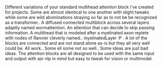 Different variations of your standard multihead attention block i've created for projects. Some are almost identical to one another with slight tweaks while some are wild abominations straying so far as to not be be recognized as a transformer.. A diffused connected multiblock across several layers adaptly named wormattention. An attention that can decide to skip passing information. A multihead that is modeled after a myelinated axon replete with nodes of Ranvier cleverly named.. myelinatedLayer :P . A lot of the blocks are connected and are not stand alone as-is but they all very well could be.
All work.. Some ell some not so well.. Some ideas are just bad ideas.
 The attention blocks are all designed to be used with the same input and output with asr nlp in mind but easy to tweak for vision or multimodal.
